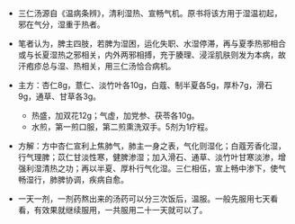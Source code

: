- 三仁汤源自《温病条辨》，清利湿热、宣畅气机。原书将该方用于湿温初起，邪在气分，湿重于热者。
- 笔者认为，脾主四肢，若脾为湿困，运化失职、水湿停滞，再与夏季热邪相合或与长夏湿热之邪相关，内外两邪相搏，充于腠理、浸淫肌肤则发为本病，故汗疱疹总与湿、热相关，用三仁汤恰合病机。
- 主方：杏仁8g，薏仁、淡竹叶各10g，白蔻、制半夏各5g，厚朴7g，滑石9g，通草、甘草各3g。
  - 热盛，加双花12g；气虚，加党参、茯苓各10g。
  - 水煎，第一煎口服，第二煎熏洗双手。5剂为1疗程。
- 方解：方中杏仁宣利上焦肺气，肺主一身之表，气化则湿化；白蔻芳香化湿，行气理脾；苡仁甘淡性寒，健脾渗湿；加入滑石、通草、淡竹叶甘寒淡渗，增强利湿清热之功；再以半夏、厚朴行气化湿。三仁相伍，宣上畅中渗下，使气畅湿行，肺脾协调，疾病自愈。

- 一天一剂，一剂药熬出来的汤药可以分三次饭后，温服。一般先服用七天看看，有效果就继续服用，一共服用二十一天就可以了。